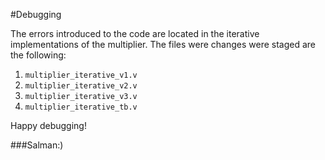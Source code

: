 #Debugging

The errors introduced to the code are located in the iterative implementations of the multiplier. The files were changes were staged are the following:
1. ``multiplier_iterative_v1.v``
2. ``multiplier_iterative_v2.v``
3. ``multiplier_iterative_v3.v``
4. ``multiplier_iterative_tb.v``

Happy debugging!

###Salman:)
